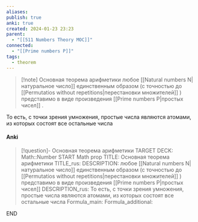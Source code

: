 ```yaml
---
aliases: 
publish: true
anki: true
created: 2024-01-23 23:23
parent:
  - "[[511 Numbers Theory MOC]]"
connected:
  - "[[Prime numbers P]]"
tags:
  - theorem
---
```


> [!note] Основная теорема арифметики
любое [[Natural numbers N|натуральное число]]  единственным образом (с точностью до [[Permutatios without repetitions|перестановки множителей]] ) представимо в виде произведения [[Prime numbers P|простых чисел]] .

То есть, с точки зрения умножения, простые числа являются атомами, из которых состоят все остальные числа


#### Anki
> [!question]- Основная теорема арифметики
TARGET DECK: Math::Number 
START
Math prop
TITLE: Основная теорема арифметики
TITLE_rus: 
DESCRIPTION: любое [[Natural numbers N|натуральное число]]  единственным образом (с точностью до [[Permutatios without repetitions|перестановки множителей]] ) представимо в виде произведения [[Prime numbers P|простых чисел]]
DESCRIPTION_rus: То есть, с точки зрения умножения, простые числа являются атомами, из которых состоят все остальные числа
Formula_main: 
Formula_additional:
<!--ID: 1706041667410-->
END










